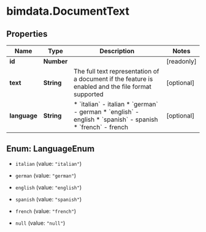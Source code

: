 # bimdata.DocumentText

## Properties

Name | Type | Description | Notes
------------ | ------------- | ------------- | -------------
**id** | **Number** |  | [readonly] 
**text** | **String** | The full text representation of a document if the feature is enabled and the file format supported | [optional] 
**language** | **String** | * &#x60;italian&#x60; - italian * &#x60;german&#x60; - german * &#x60;english&#x60; - english * &#x60;spanish&#x60; - spanish * &#x60;french&#x60; - french | [optional] 



## Enum: LanguageEnum


* `italian` (value: `"italian"`)

* `german` (value: `"german"`)

* `english` (value: `"english"`)

* `spanish` (value: `"spanish"`)

* `french` (value: `"french"`)

* `null` (value: `"null"`)





